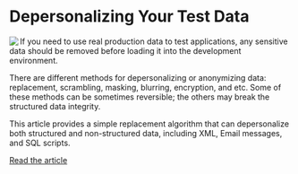 # Depersonalizing Your Test Data

<img align="left" src="https://www.clevercomponents.com/images/DataDepersonalizer-250.jpg" />

If you need to use real production data to test applications, any sensitive data should be removed before loading it into the development environment.

There are different methods for depersonalizing or anonymizing data: replacement, scrambling, masking, blurring, encryption, and etc. Some of these methods can be sometimes reversible; the others may break the structured data integrity.

This article provides a simple replacement algorithm that can depersonalize both structured and non-structured data, including XML, Email messages, and SQL scripts.

[Read the article](https://www.clevercomponents.com/articles/article047/)
